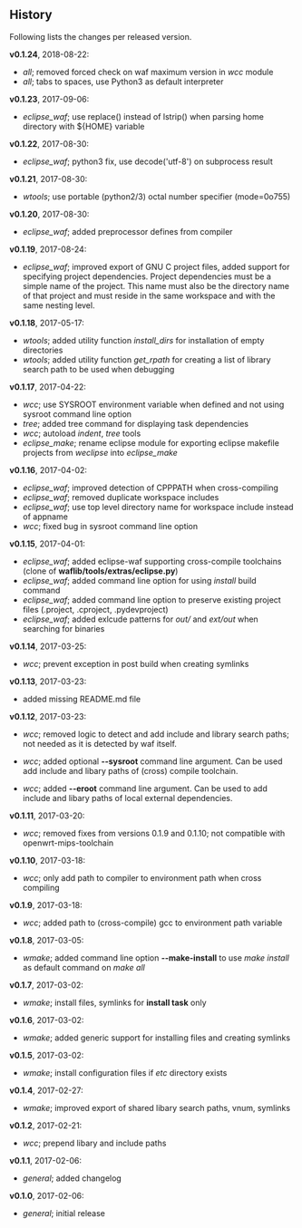 History
-------
Following lists the changes per released version.


**v0.1.24**, 2018-08-22:

- *all*; removed forced check on waf maximum version in _wcc_ module
- *all*; tabs to spaces, use Python3 as default interpreter


**v0.1.23**, 2017-09-06:

- *eclipse_waf*; use replace() instead of lstrip() when parsing home directory with ${HOME} variable


**v0.1.22**, 2017-08-30:

- *eclipse_waf*; python3 fix, use decode('utf-8') on subprocess result


**v0.1.21**, 2017-08-30:

- *wtools*; use portable (python2/3) octal number specifier (mode=0o755)


**v0.1.20**, 2017-08-30:

- *eclipse_waf*; added preprocessor defines from compiler


**v0.1.19**, 2017-08-24:

- *eclipse_waf*; improved export of GNU C project files, added support for specifying project dependencies. Project dependencies must be a simple name of the project. This name must also be the directory name of that project and must reside in the same workspace and with the same nesting level.


**v0.1.18**, 2017-05-17:

- *wtools*; added utility function *install_dirs* for installation of empty directories
- *wtools*; added utility function *get_rpath* for creating a list of library search path to be used when debugging


**v0.1.17**, 2017-04-22:

- *wcc*; use SYSROOT environment variable when defined and not using sysroot command line option
- *tree*; added tree command for displaying task dependencies
- *wcc*; autoload *indent*, *tree* tools
- *eclipse_make*; rename eclipse module for exporting eclipse makefile projects from _weclipse_ into *eclipse_make*

**v0.1.16**, 2017-04-02:

- *eclipse_waf*; improved detection of CPPPATH when cross-compiling
- *eclipse_waf*; removed duplicate workspace includes
- *eclipse_waf*; use top level directory name for workspace include instead of appname
- *wcc*; fixed bug in sysroot command line option

**v0.1.15**, 2017-04-01:

- *eclipse_waf*; added eclipse-waf supporting cross-compile toolchains (clone of  **waflib/tools/extras/eclipse.py**)
- *eclipse_waf*; added command line option for using _install_ build command
- *eclipse_waf*; added command line option to preserve existing project files (.project, .cproject, .pydevproject)
- *eclipse_waf*; added exlcude patterns for _out/_ and _ext/out_ when searching for binaries 

**v0.1.14**, 2017-03-25:

- *wcc*; prevent exception in post build when creating symlinks

**v0.1.13**, 2017-03-23:

- added missing README.md file

**v0.1.12**, 2017-03-23:

- *wcc*; removed logic to detect and add include and library search paths; not needed as it is detected by waf itself.

- *wcc*; added optional **--sysroot** command line argument. Can be used add include and libary paths of (cross) compile toolchain.

- *wcc*; added **--eroot** command line argument. Can be used to add include and libary paths of local external dependencies.

**v0.1.11**, 2017-03-20:

- *wcc*; removed fixes from versions 0.1.9 and 0.1.10; not compatible with openwrt-mips-toolchain

**v0.1.10**, 2017-03-18:

- *wcc*; only add path to compiler to environment path when cross compiling

**v0.1.9**, 2017-03-18:

- *wcc*; added path to (cross-compile) gcc to environment path variable

**v0.1.8**, 2017-03-05:

- *wmake*; added command line option **--make-install** to use *make install* as default command on *make all*

**v0.1.7**, 2017-03-02:

- *wmake*; install files, symlinks for **install task** only

**v0.1.6**, 2017-03-02:

- *wmake*; added generic support for installing files and creating symlinks

**v0.1.5**, 2017-03-02:

- *wmake*; install configuration files if _etc_ directory exists

**v0.1.4**, 2017-02-27:

- *wmake*; improved export of shared libary search paths, vnum, symlinks

**v0.1.2**, 2017-02-21:

- *wcc*; prepend libary and include paths

**v0.1.1**, 2017-02-06:

- *general*; added changelog

**v0.1.0**, 2017-02-06:

- *general*; initial release

